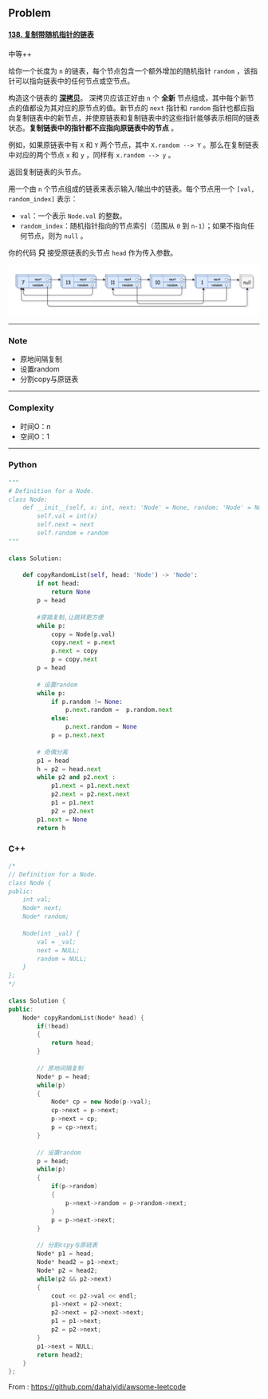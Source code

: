 ## Problem

#### [138. 复制带随机指针的链表](https://leetcode-cn.com/problems/copy-list-with-random-pointer/)

中等++

给你一个长度为 `n` 的链表，每个节点包含一个额外增加的随机指针 `random` ，该指针可以指向链表中的任何节点或空节点。

构造这个链表的 **[深拷贝](https://baike.baidu.com/item/深拷贝/22785317?fr=aladdin)**。 深拷贝应该正好由 `n` 个 **全新** 节点组成，其中每个新节点的值都设为其对应的原节点的值。新节点的 `next` 指针和 `random` 指针也都应指向复制链表中的新节点，并使原链表和复制链表中的这些指针能够表示相同的链表状态。**复制链表中的指针都不应指向原链表中的节点** 。

例如，如果原链表中有 `X` 和 `Y` 两个节点，其中 `X.random --> Y` 。那么在复制链表中对应的两个节点 `x` 和 `y` ，同样有 `x.random --> y` 。

返回复制链表的头节点。

用一个由 `n` 个节点组成的链表来表示输入/输出中的链表。每个节点用一个 `[val, random_index]` 表示：

- `val`：一个表示 `Node.val` 的整数。
- `random_index`：随机指针指向的节点索引（范围从 `0` 到 `n-1`）；如果不指向任何节点，则为 `null` 。

你的代码 **只** 接受原链表的头节点 `head` 作为传入参数。

 ![img](imgs/e1.png)

------

### Note

- 原地间隔复制
- 设置random
- 分割copy与原链表

------

### Complexity

- 时间O：n
- 空间O：1

------

### Python

```python
"""
# Definition for a Node.
class Node:
    def __init__(self, x: int, next: 'Node' = None, random: 'Node' = None):
        self.val = int(x)
        self.next = next
        self.random = random
"""

class Solution:
    
    def copyRandomList(self, head: 'Node') -> 'Node':
        if not head:
            return None
        p = head

        #穿插复制,让跳转更方便
        while p:
            copy = Node(p.val)
            copy.next = p.next
            p.next = copy
            p = copy.next
        p = head

        # 设置random
        while p:
            if p.random != None:
                p.next.random =  p.random.next
            else:
                p.next.random = None
            p = p.next.next

        # 奇偶分离
        p1 = head
        h = p2 = head.next
        while p2 and p2.next :
            p1.next = p1.next.next
            p2.next = p2.next.next
            p1 = p1.next
            p2 = p2.next
        p1.next = None
        return h


```

### C++

```C++
/*
// Definition for a Node.
class Node {
public:
    int val;
    Node* next;
    Node* random;
    
    Node(int _val) {
        val = _val;
        next = NULL;
        random = NULL;
    }
};
*/

class Solution {
public:
    Node* copyRandomList(Node* head) {
        if(!head)
        {
            return head;
        }

        // 原地间隔复制
        Node* p = head;
        while(p)
        {
            Node* cp = new Node(p->val);
            cp->next = p->next;
            p->next = cp;
            p = cp->next;
        }

        // 设置random
        p = head;
        while(p)
        {
            if(p->random)
            {
                p->next->random = p->random->next;
            }
            p = p->next->next;
        }       
        
        // 分割ccpy与原链表
        Node* p1 = head;
        Node* head2 = p1->next;
        Node* p2 = head2;
        while(p2 && p2->next)
        {
            cout << p2->val << endl;
            p1->next = p2->next;
            p2->next = p2->next->next;
            p1 = p1->next;
            p2 = p2->next;
        }
        p1->next = NULL;
        return head2;        
    }
};
```



From : https://github.com/dahaiyidi/awsome-leetcode
